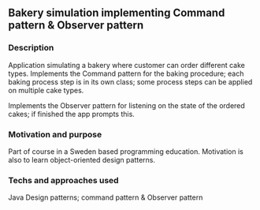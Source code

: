 ## Bakery simulation implementing Command pattern & Observer pattern

### Description 
Application simulating a bakery where customer can order different cake types. 
Implements the Command pattern for the baking procedure; each baking process step is in its own class; 
some process steps can be applied on multiple cake types.

Implements the Observer pattern for listening on the state of the ordered cakes; if finished the app prompts this. 

### Motivation and purpose
Part of course in a Sweden based programming education. 
Motivation is also to learn object-oriented design patterns. 

### Techs and approaches used
Java
Design patterns; command pattern & Observer pattern
